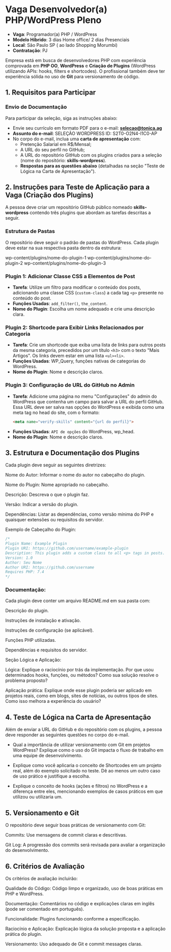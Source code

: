 # Vaga Desenvolvedor(a) PHP/WordPress Pleno

- **Vaga**: Programador(a) PHP / WordPress 
- **Modelo Híbrido**: 3 dias Home office/ 2 dias Presenciais
- **Local**: São Paulo SP ( ao lado Shopping Morumbi)
- **Contratação**: PJ


Empresa está em busca de desenvolvedores PHP com experiência comprovada em **PHP OO**, **WordPress** e **Criação de Plugins** 
(WordPress utilizando APIs: hooks, filters e  shortcodes). O profissional também deve ter experiência sólida no uso de **Git** para versionamento de código.

## 1. Requisitos para Participar

### Envio de Documentação
Para participar da seleção, siga as instruções abaixo:

- Envie seu currículo em formato PDF para o e-mail: **selecao@tonica.ag**
- **Assunto do e-mail**: SELEÇÃO WORDPRESS ID: S2T0-O2N4-I1C0-AP
- No corpo do e-mail, inclua uma **carta de apresentação** com:
    - Pretenção Salarial em R$/Mensal; 
    - A URL do seu perfil no GitHub;
    - A URL do repositório GitHub com os plugins criados para a seleção (nome do repositório: **skills-wordpress**).
    - **Respostas para as questões abaixo** (detalhadas na seção "Teste de Lógica na Carta de Apresentação").

## 2. Instruções para Teste de Aplicação para a Vaga (Criação dos Plugins)

A pessoa deve criar um repositório GitHub público nomeado **skills-wordpress** contendo três plugins que abordam as tarefas descritas a seguir.

### Estrutura de Pastas

O repositório deve seguir o padrão de pastas do WordPress. Cada plugin deve estar na sua respectiva pasta dentro da estrutura:

wp-content/plugins/nome-do-plugin-1
wp-content/plugins/nome-do-plugin-2
wp-content/plugins/nome-do-plugin-3

### Plugin 1: Adicionar Classe CSS a Elementos de Post
- **Tarefa**: Utilize um filtro para modificar o conteúdo dos posts, adicionando uma classe CSS (`custom-class`) a cada tag `<p>` presente no conteúdo do post.
- **Funções Usadas**: `add_filter()`, `the_content`.
- **Nome do Plugin**: Escolha um nome adequado e crie uma descrição clara.

### Plugin 2: Shortcode para Exibir Links Relacionados por Categoria
- **Tarefa**: Crie um shortcode que exiba uma lista de links para outros posts da mesma categoria, precedidos por um título `<h3>` com o texto "Mais Artigos". Os links devem estar em uma lista `<ul><li>`.
- **Funções Usadas**: WP_Query, funções nativas de categorias do WordPress.
- **Nome do Plugin**: Nome e descrição claros.

### Plugin 3: Configuração de URL do GitHub no Admin
- **Tarefa**: Adicione uma página no menu "Configurações" do admin do WordPress que contenha um campo para salvar a URL do perfil GitHub. Essa URL deve ser salva nas opções do WordPress e exibida como uma meta tag no head do site, com o formato:
  ```html
  <meta name="verify-skills" content="{url do perfil}">
  ```
- **Funções Usadas**: `API de opções` do WordPress, wp_head.
- **Nome do Plugin**: Nome e descrição claros.


## 3. Estrutura e Documentação dos Plugins

Cada plugin deve seguir as seguintes diretrizes:

Nome do Autor: Informar o nome do autor no cabeçalho do plugin.

Nome do Plugin: Nome apropriado no cabeçalho.

Descrição: Descreva o que o plugin faz.

Versão: Indicar a versão do plugin.

Dependências: Listar as dependências, como versão mínima do PHP e quaisquer extensões ou requisitos do servidor.


Exemplo de Cabeçalho do Plugin:
```php
/*
Plugin Name: Example Plugin
Plugin URI: https://github.com/username/example-plugin
Description: This plugin adds a custom class to all <p> tags in posts.
Version: 1.0
Author: Seu Nome
Author URI: https://github.com/username
Requires PHP: 7.4
*/
```

### Documentação:

Cada plugin deve conter um arquivo README.md em sua pasta com:

Descrição do plugin.

Instruções de instalação e ativação.

Instruções de configuração (se aplicável).

Funções PHP utilizadas.

Dependências e requisitos do servidor.

Seção Lógica e Aplicação:

Lógica: Explique o raciocínio por trás da implementação. Por que usou determinados hooks, funções, ou métodos? Como sua solução resolve o problema proposto?

Aplicação prática: Explique onde esse plugin poderia ser aplicado em projetos reais, como em blogs, sites de notícias, ou outros tipos de sites. Como isso melhora a experiência do usuário?




## 4. Teste de Lógica na Carta de Apresentação

Além de enviar a URL do GitHub e do repositório com os plugins, a pessoa deve responder as seguintes questões no corpo do e-mail.

- Qual a importância de utilizar versionamento com Git em projetos WordPress? Explique como o uso do Git impacta o fluxo de trabalho em uma equipe de desenvolvimento.


- Explique como você aplicaria o conceito de Shortcodes em um projeto real, além do exemplo solicitado no teste. Dê ao menos um outro caso de uso prático e justifique a escolha.


- Explique o conceito de hooks (ações e filtros) no WordPress e a diferença entre eles, mencionando exemplos de casos práticos em que utilizou ou utilizaria um.



## 5. Versionamento e Git

O repositório deve seguir boas práticas de versionamento com Git:

Commits: Use mensagens de commit claras e descritivas.

Git Log: A progressão dos commits será revisada para avaliar a organização do desenvolvimento.


## 6. Critérios de Avaliação

Os critérios de avaliação incluirão:

Qualidade do Código: Código limpo e organizado, uso de boas práticas em PHP e WordPress.

Documentação: Comentários no código e explicações claras em inglês (pode ser comentado em português).

Funcionalidade: Plugins funcionando conforme a especificação.

Raciocínio e Aplicação: Explicação lógica da solução proposta e a aplicação prática do plugin.

Versionamento: Uso adequado de Git e commit messages claras.
